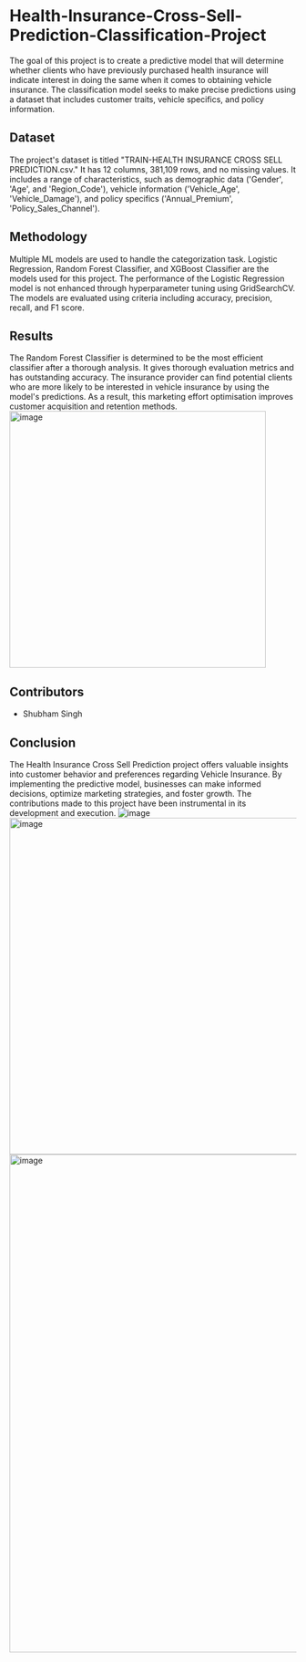 # Health-Insurance-Cross-Sell-Prediction-Classification-Project

The goal of this project is to create a predictive model that will determine whether clients who have previously purchased health insurance will indicate interest in doing the same when it comes to obtaining vehicle insurance. The classification model seeks to make precise predictions using a dataset that includes customer traits, vehicle specifics, and policy information.

## Dataset
The project's dataset is titled "TRAIN-HEALTH INSURANCE CROSS SELL PREDICTION.csv." It has 12 columns, 381,109 rows, and no missing values. It includes a range of characteristics, such as demographic data ('Gender', 'Age', and 'Region_Code'), vehicle information ('Vehicle_Age', 'Vehicle_Damage'), and policy specifics ('Annual_Premium', 'Policy_Sales_Channel').

## Methodology
Multiple ML models are used to handle the categorization task. Logistic Regression, Random Forest Classifier, and XGBoost Classifier are the models used for this project. The performance of the Logistic Regression model is not enhanced through hyperparameter tuning using GridSearchCV. The models are evaluated using criteria including accuracy, precision, recall, and F1 score.

## Results
The Random Forest Classifier is determined to be the most efficient classifier after a thorough analysis. It gives thorough evaluation metrics and has outstanding accuracy. The insurance provider can find potential clients who are more likely to be interested in vehicle insurance by using the model's predictions. As a result, this marketing effort optimisation improves customer acquisition and retention methods.
<img width="450" alt="image" src="https://github.com/Shubhu1111/Health-Insurance-Cross-Sell-Prediction-Classification-Project/assets/125637046/188b052b-c596-49cb-9d75-8e10603be50a">

## Contributors
- Shubham Singh

## Conclusion
The Health Insurance Cross Sell Prediction project offers valuable insights into customer behavior and preferences regarding Vehicle Insurance. By implementing the predictive model, businesses can make informed decisions, optimize marketing strategies, and foster growth. The contributions made to this project have been instrumental in its development and execution.
![image](https://github.com/Shubhu1111/Health-Insurance-Cross-Sell-Prediction-Classification-Project/assets/125637046/cf60f16a-3d19-41a1-a264-9caa5a72d910)
<img width="590" alt="image" src="https://github.com/Shubhu1111/Health-Insurance-Cross-Sell-Prediction-Classification-Project/assets/125637046/0b34aed9-9f13-4077-8a39-686b41fe1913">
<img width="873" alt="image" src="https://github.com/Shubhu1111/Health-Insurance-Cross-Sell-Prediction-Classification-Project/assets/125637046/ec2a816c-8300-4beb-a906-089688dc302d">

